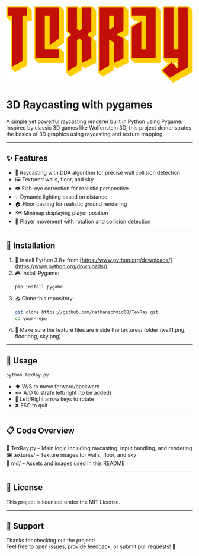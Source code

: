 <p align="center">
  <img src="md/icon.png" alt="Icon"/>
</p>

# 3D Raycasting with pygames
A simple yet powerful raycasting renderer built in Python using Pygame.  
Inspired by classic 3D games like Wolfenstein 3D, this project demonstrates the basics of 3D graphics using raycasting and texture mapping.

---

## ✨ Features
- 🎯 Raycasting with DDA algorithm for precise wall collision detection  
- 🖼️ Textured walls, floor, and sky  
- 👁️ Fish-eye correction for realistic perspective  
- 💡 Dynamic lighting based on distance  
- 🏠 Floor casting for realistic ground rendering  
- 🗺️ Minimap displaying player position  
- 🚶 Player movement with rotation and collision detection

---

## 🚀 Installation
1. 🐍 Install Python 3.8+ from [https://www.python.org/downloads/](https://www.python.org/downloads/)  
2. 🎮 Install Pygame:
   ```bash
   pip install pygame
   ```
3. 📥 Clone this repository:
   ```bash
   git clone https://github.com/nathanschmid08/TexRay.git
   cd your-repo
   ```
4. 📁 Make sure the texture files are inside the textures/ folder (wall1.png, floor.png, sky.png)

---

## 🎯 Usage
```bash
python TexRay.py
```
- ⬆️ W/S to move forward/backward
- ↔️ A/D to strafe left/right (to be added)
- 🔄 Left/Right arrow keys to rotate
- ❌ ESC to quit

---

## 📋 Code Overview
📄 TexRay.py – Main logic including raycasting, input handling, and rendering  
🖼️ textures/ – Texture images for walls, floor, and sky  
📁 md/ – Assets and images used in this README

---

## 📜 License
This project is licensed under the MIT License.

---

## 💬 Support
Thanks for checking out the project!  
Feel free to open issues, provide feedback, or submit pull requests! 🚀
